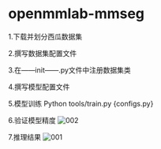 # openmmlab-mmseg
1.下载并划分西瓜数据集

2.撰写数据集配置文件

3.在——init——.py文件中注册数据集类

4.撰写模型配置文件

5.模型训练
Python tools/train.py {configs.py}

6.验证模型精度
![002](https://github.com/xielaoban755/openmmlab-mmseg/assets/114243452/5182c795-20fa-41f2-a800-7fe938a5e9ea)

7.推理结果
![001](https://github.com/xielaoban755/openmmlab-mmseg/assets/114243452/b1bf7cc2-033c-4843-b914-eda92305635f)
